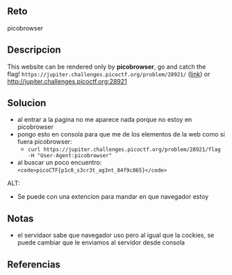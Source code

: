
## Reto
picobrowser

## Descripcion
This website can be rendered only by **picobrowser**, go and catch the flag! `https://jupiter.challenges.picoctf.org/problem/28921/` ([link](https://jupiter.challenges.picoctf.org/problem/28921/)) or http://jupiter.challenges.picoctf.org:28921

## Solucion
- al entrar a la pagina no me aparece nada porque no estoy en picobrowser
- pongo esto en consola para que me de los elementos de la web como si fuera picobrowser:
	- `curl https://jupiter.challenges.picoctf.org/problem/28921/flag -H "User-Agent:picobrowser"`
- al buscar un poco encuentro:  `<code>picoCTF{p1c0_s3cr3t_ag3nt_84f9c865}</code>`

ALT:
- Se puede con una extencion para mandar en que navegador estoy

## Notas
- el servidaor sabe que navegador uso pero al igual que la cockies, se puede cambiar que le enviamos al servidor desde consola

## Referencias
